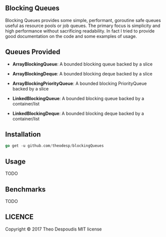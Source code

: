 Blocking Queues
---
Blocking Queues provides some simple, performant, goroutine safe queues useful as resource pools or job queues. 
The primary focus is simplicity and high performance without sacrificing readability. In fact I tried to
provide good documentation on the code and some examples of usage.


## Queues Provided
* **ArrayBlockingQueue**: A bounded blocking queue backed by a slice
* **ArrayBlockingDeque**: A bounded blocking deque backed by a slice
* **ArrayBlockingPriorityQueue**: A bounded blocking PriorityQueue backed by a slice

* **LinkedBlockingQueue**: A bounded blocking queue backed by a container/list
* **LinkedBlockingDeque**: A bounded blocking deque backed by a container/list

## Installation
```go
go get -u github.com/theodesp/blockingQueues
```

## Usage
TODO

## Benchmarks
TODO

## LICENCE
Copyright © 2017 Theo Despoudis MIT license
